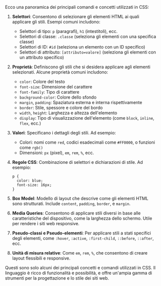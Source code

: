 <!-- @format -->

Ecco una panoramica dei principali comandi e concetti utilizzati in CSS:

1. **Selettori**: Consentono di selezionare gli elementi HTML ai quali applicare gli stili. Esempi comuni includono:

   - Selettori di tipo: `p` (paragrafi), `h1` (intestitoli), ecc.
   - Selettori di classe: `.classe` (seleziona gli elementi con una specifica classe)
   - Selettori di ID: `#id` (seleziona un elemento con un ID specifico)
   - Selettori di attributo: `[attributo=valore]` (seleziona gli elementi con un attributo specifico)

2. **Proprietà**: Definiscono gli stili che si desidera applicare agli elementi selezionati. Alcune proprietà comuni includono:

   - `color`: Colore del testo
   - `font-size`: Dimensione del carattere
   - `font-family`: Tipo di carattere
   - `background-color`: Colore dello sfondo
   - `margin`, `padding`: Spaziatura esterna e interna rispettivamente
   - `border`: Stile, spessore e colore del bordo
   - `width`, `height`: Larghezza e altezza dell'elemento
   - `display`: Tipo di visualizzazione dell'elemento (come `block`, `inline`, `flex`, ecc.)

3. **Valori**: Specificano i dettagli degli stili. Ad esempio:

   - Colori: nomi come `red`, codici esadecimali come `#FF0000`, o funzioni come `rgb()`
   - Dimensioni: `px` (pixel), `em`, `rem`, `%`, ecc.

4. **Regole CSS**: Combinazione di selettori e dichiarazioni di stile. Ad esempio:

   ```
   p {
     color: blue;
     font-size: 16px;
   }
   ```

5. **Box Model**: Modello di layout che descrive come gli elementi HTML sono strutturati. Include `content`, `padding`, `border`, e `margin`.

6. **Media Queries**: Consentono di applicare stili diversi in base alle caratteristiche del dispositivo, come la larghezza dello schermo. Utile per rendere i siti web responsive.

7. **Pseudo-classi e Pseudo-elementi**: Per applicare stili a stati specifici degli elementi, come `:hover`, `:active`, `:first-child`, `::before`, `::after`, ecc.

8. **Unità di misura relative**: Come `em`, `rem`, `%`, che consentono di creare layout flessibili e responsive.

Questi sono solo alcuni dei principali concetti e comandi utilizzati in CSS. Il linguaggio è ricco di funzionalità e possibilità, e offre un'ampia gamma di strumenti per la progettazione e lo stile dei siti web.
